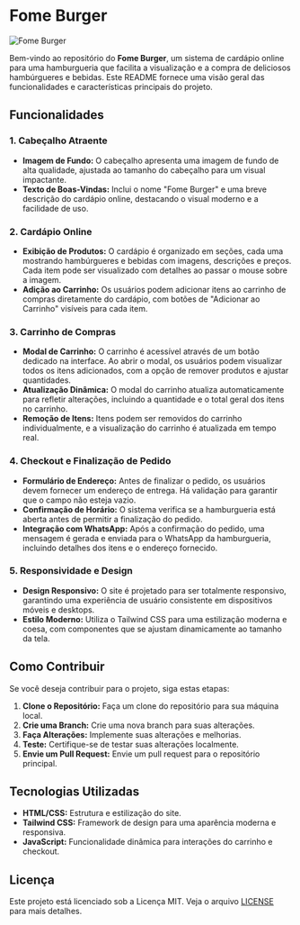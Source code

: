 # Fome Burger 

![Fome Burger](https://github.com/user-attachments/assets/e628ca89-c502-4412-baf6-5a8f3a6a7890)

Bem-vindo ao repositório do **Fome Burger**, um sistema de cardápio online para uma hamburgueria que facilita a visualização e a compra de deliciosos hambúrgueres e bebidas. Este README fornece uma visão geral das funcionalidades e características principais do projeto.

## Funcionalidades

### 1. **Cabeçalho Atraente**

- **Imagem de Fundo:** O cabeçalho apresenta uma imagem de fundo de alta qualidade, ajustada ao tamanho do cabeçalho para um visual impactante.
- **Texto de Boas-Vindas:** Inclui o nome "Fome Burger" e uma breve descrição do cardápio online, destacando o visual moderno e a facilidade de uso.

### 2. **Cardápio Online**

- **Exibição de Produtos:** O cardápio é organizado em seções, cada uma mostrando hambúrgueres e bebidas com imagens, descrições e preços. Cada item pode ser visualizado com detalhes ao passar o mouse sobre a imagem.
- **Adição ao Carrinho:** Os usuários podem adicionar itens ao carrinho de compras diretamente do cardápio, com botões de "Adicionar ao Carrinho" visíveis para cada item.

### 3. **Carrinho de Compras**

- **Modal de Carrinho:** O carrinho é acessível através de um botão dedicado na interface. Ao abrir o modal, os usuários podem visualizar todos os itens adicionados, com a opção de remover produtos e ajustar quantidades.
- **Atualização Dinâmica:** O modal do carrinho atualiza automaticamente para refletir alterações, incluindo a quantidade e o total geral dos itens no carrinho.
- **Remoção de Itens:** Itens podem ser removidos do carrinho individualmente, e a visualização do carrinho é atualizada em tempo real.

### 4. **Checkout e Finalização de Pedido**

- **Formulário de Endereço:** Antes de finalizar o pedido, os usuários devem fornecer um endereço de entrega. Há validação para garantir que o campo não esteja vazio.
- **Confirmação de Horário:** O sistema verifica se a hamburgueria está aberta antes de permitir a finalização do pedido.
- **Integração com WhatsApp:** Após a confirmação do pedido, uma mensagem é gerada e enviada para o WhatsApp da hamburgueria, incluindo detalhes dos itens e o endereço fornecido.

### 5. **Responsividade e Design**

- **Design Responsivo:** O site é projetado para ser totalmente responsivo, garantindo uma experiência de usuário consistente em dispositivos móveis e desktops.
- **Estilo Moderno:** Utiliza o Tailwind CSS para uma estilização moderna e coesa, com componentes que se ajustam dinamicamente ao tamanho da tela.

## Como Contribuir

Se você deseja contribuir para o projeto, siga estas etapas:

1. **Clone o Repositório:** Faça um clone do repositório para sua máquina local.
2. **Crie uma Branch:** Crie uma nova branch para suas alterações.
3. **Faça Alterações:** Implemente suas alterações e melhorias.
4. **Teste:** Certifique-se de testar suas alterações localmente.
5. **Envie um Pull Request:** Envie um pull request para o repositório principal.

## Tecnologias Utilizadas

- **HTML/CSS:** Estrutura e estilização do site.
- **Tailwind CSS:** Framework de design para uma aparência moderna e responsiva.
- **JavaScript:** Funcionalidade dinâmica para interações do carrinho e checkout.

## Licença

Este projeto está licenciado sob a Licença MIT. Veja o arquivo [LICENSE](LICENSE) para mais detalhes.




